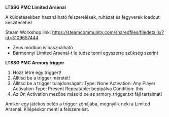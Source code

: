**LTSSG PMC Limited Arsenal**

A küldetésekben használható felszerelések, ruházat és fegyverek loadout készítéséhez

Steam Workshop link: https://steamcommunity.com/sharedfiles/filedetails/?id=3109657444

- Zeus módban is használható
- Bármennyi Limited Arsenal-t le tudsz tenni egyszerre szükség szerint

**LTSSG PMC Armory trigger**

1. Hozz létre egy triggert!
2. Álltísd be a trigger méretét!
3. Állítsd be a trigger tulajdonságait:
   Type: None
   Activation: Any Player
   Activation Type: Present
   Repeatable: bepipálva
   Condition: this
4. Az On Activation mezőbe másold be az armory_trigger.txt fájl tartalmát!

Amikor egy játékos belép a trigger zónájába, megnyílik neki a Limited Arsenal. Kilépéskor menti a felszerelést.
